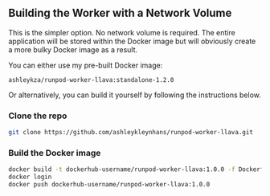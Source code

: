 ## Building the Worker with a Network Volume

This is the simpler option.  No network volume is required.
The entire application will be stored within the Docker image
but will obviously create a more bulky Docker image as a result.

You can either use my pre-built Docker image:
```
ashleykza/runpod-worker-llava:standalone-1.2.0
```

Or alternatively, you can build it yourself by following the
instructions below.

### Clone the repo

```bash
git clone https://github.com/ashleykleynhans/runpod-worker-llava.git
```

### Build the Docker image

```bash
docker build -t dockerhub-username/runpod-worker-llava:1.0.0 -f Dockerfile.Standalone .
docker login
docker push dockerhub-username/runpod-worker-llava:1.0.0
```

